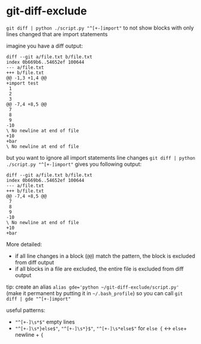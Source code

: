 # git-diff-exclude
`git diff | python ./script.py "^[+-]import"` to not show blocks with only lines changed that are import statements

imagine you have a diff output:
```
diff --git a/file.txt b/file.txt
index 0b669b6..54652ef 100644
--- a/file.txt
+++ b/file.txt
@@ -1,3 +1,4 @@
+import test
 1
 2
 3
@@ -7,4 +8,5 @@
 7
 8
 9
-10
\ No newline at end of file
+10
+bar
\ No newline at end of file
```

but you want to ignore all import statements line changes
`git diff | python ./script.py "^[+-]import"` gives you following output:

```
diff --git a/file.txt b/file.txt
index 0b669b6..54652ef 100644
--- a/file.txt
+++ b/file.txt
@@ -7,4 +8,5 @@
 7
 8
 9
-10
\ No newline at end of file
+10
+bar
```

More detailed: 
* if all line changes in a block (`@@`) match the pattern, the block is excluded from diff output
* if all blocks in a file are excluded, the entire file is excluded from diff output

tip: create an alias
`alias gde='python ~/git-diff-exclude/script.py'` (make it permanent by putting it in `~/.bash_profile`)
so you can call `git diff | gde "^[+-]import"`

useful patterns:
* `"^[+-]\s*$"` empty lines
* `"^[+-]\s*}else$"`, `"^[+-]\s*}$"`, `"^[+-]\s*else$"` for `else {` <-> `else`+ newline + `{`